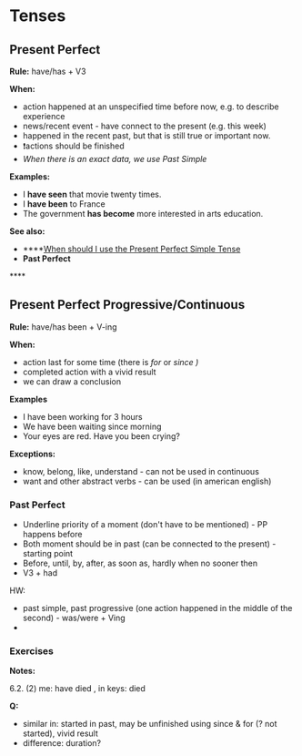 # Tenses

## Present Perfect

**Rule:** have/has + V3

**When:**

* action happened at an unspecified time before now, e.g. to describe experience
* news/recent event - have connect to the present \(e.g. this week\) 
* happened in the recent past, but that is still true or important now.
* ❗actions should be finished
* _When there is an exact data, we use Past Simple_  

**Examples:**

* I **have seen** that movie twenty times.
* I **have been** to France
* The government **has become** more interested in arts education.

**See also:**

* \*\*\*\*[When should I use the Present Perfect Simple Tense](https://www.perfect-english-grammar.com/present-perfect-use.html) 
* **Past Perfect**

\*\*\*\*

## Present Perfect Progressive/Continuous

**Rule:** have/has been + V-ing

**When:**

* action last for some time \(there is _for_ or _since \)_
* completed action with a vivid result
* we can draw a conclusion

**Examples**

* I have been working for 3 hours
* We have been waiting since morning
* Your eyes are red. Have you been crying?

**Exceptions:**

* know, belong, like, understand - can not be used in continuous 
* want and other abstract verbs - can be used \(in american english\) 

### Past Perfect 

* Underline priority of a moment \(don't have to be mentioned\) - PP happens before 
* Both moment should be in past \(can be connected to the present\) - starting point 
* Before, until, by, after, as soon as, hardly when no sooner then 
* V3 + had

HW: 

* past simple, past progressive \(one action happened in the middle of  the second\) - was/were + Ving
* 


### Exercises

**Notes:**

6.2. \(2\) me: have died , in keys: died

**Q:**

* similar in: started in past, may be unfinished using since & for \(? not started\),  vivid result 
* difference: duration? 

